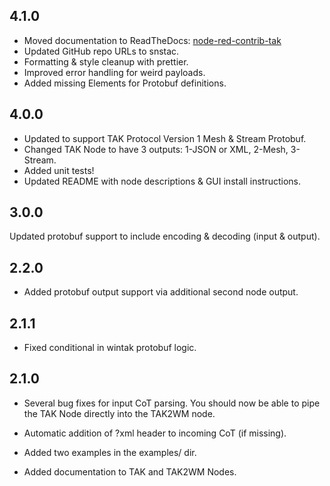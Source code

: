 ## 4.1.0

- Moved documentation to ReadTheDocs: [node-red-contrib-tak](https://node-red-contrib-tak.readthedocs.io)
- Updated GitHub repo URLs to snstac.
- Formatting & style cleanup with prettier.
- Improved error handling for weird payloads.
- Added missing Elements for Protobuf definitions.


## 4.0.0

- Updated to support TAK Protocol Version 1 Mesh & Stream Protobuf.
- Changed TAK Node to have 3 outputs: 1-JSON or XML, 2-Mesh, 3-Stream.
- Added unit tests!
- Updated README with node descriptions & GUI install instructions.

## 3.0.0

Updated protobuf support to include encoding & decoding (input & output).

## 2.2.0

- Added protobuf output support via additional second node output.

## 2.1.1

- Fixed conditional in wintak protobuf logic.

## 2.1.0

- Several bug fixes for input CoT parsing. You should now be able to pipe the TAK
  Node directly into the TAK2WM node.

- Automatic addition of ?xml header to incoming CoT (if missing).

- Added two examples in the examples/ dir.

- Added documentation to TAK and TAK2WM Nodes.
